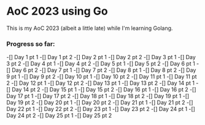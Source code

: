 # AoC 2023 using Go

This is my AoC 2023 (albeit a little late) while I'm learning Golang.


### Progress so far:

-[] Day 1 pt 1
-[] Day 1 pt 2
-[] Day 2 pt 1
-[] Day 2 pt 2
-[] Day 3 pt 1
-[] Day 3 pt 2
-[] Day 4 pt 1
-[] Day 4 pt 2
-[] Day 5 pt 1
-[] Day 5 pt 2
-[] Day 6 pt 1
-[] Day 6 pt 2
-[] Day 7 pt 1
-[] Day 7 pt 2
-[] Day 8 pt 1
-[] Day 8 pt 2
-[] Day 9 pt 1
-[] Day 9 pt 2
-[] Day 10 pt 1
-[] Day 10 pt 2
-[] Day 11 pt 1
-[] Day 11 pt 2
-[] Day 12 pt 1
-[] Day 12 pt 2
-[] Day 13 pt 1
-[] Day 13 pt 2
-[] Day 14 pt 1
-[] Day 14 pt 2
-[] Day 15 pt 1
-[] Day 15 pt 2
-[] Day 16 pt 1
-[] Day 16 pt 2
-[] Day 17 pt 1
-[] Day 17 pt 2
-[] Day 18 pt 1
-[] Day 18 pt 2
-[] Day 19 pt 1
-[] Day 19 pt 2
-[] Day 20 pt 1
-[] Day 20 pt 2
-[] Day 21 pt 1
-[] Day 21 pt 2
-[] Day 22 pt 1
-[] Day 22 pt 2
-[] Day 23 pt 1
-[] Day 23 pt 2
-[] Day 24 pt 1
-[] Day 24 pt 2
-[] Day 25 pt 1
-[] Day 25 pt 2
